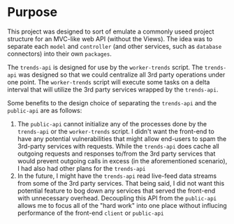 # Purpose

This project was designed to sort of emulate a commonly useed
project structure for an MVC-like web API (without the Views).
The idea was to separate each `model` and `controller`
(and other services, such as `database` connectors) into their own `packages`.

The `trends-api` is designed for use by the `worker-trends` script. The `trends-api`
was designed so that we could centralize all 3rd party operations under one point.
The `worker-trends` script will execute some tasks on a delta interval that will
utilize the 3rd party services wrapped by the `trends-api`.

Some benefits to the design choice of separating the `trends-api` and the
`public-api` are as follows:

1. The `public-api` cannot initialize any of the processes done by the `trends-api`
   or the `worker-trends` script. I didn't want the front-end to have any
   potential vulnerabilities that might allow end-users to spam the 3rd-party
   services with requests. While the `trends-api` does cache all outgoing requests
   and responses to/from the 3rd party services that would prevent outgoing calls
   in excess (in the aforementioned scenario), I had also had other plans
   for the `trends-api`
1. In the future, I might have the `trends-api` read live-feed data streams from
   some of the 3rd party services. That being said, I did not want this potential
   feature to bog down any services that served the front-end with unnecessary overhead.
   Decoupling this API from the `public-api` allows me to focus all of the "hard work"
   into one place without influcing performance of the front-end `client` or `public-api`
